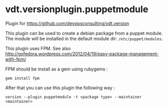 vdt.versionplugin.puppetmodule
==============================

Plugin for https://github.com/devopsconsulting/vdt.version

This plugin can be used to create a debian package from a puppet module.
The module will be installed in the default module dir: ``/etc/puppet/modules``.

This plugin uses FPM. See also http://gofedora.wordpress.com/2012/04/19/easy-package-management-with-fpm/

FPM should be install as a gem using rubygems : 

    gem install fpm

After that you can use this plugin the following way : 

    version --plugin puppetmodule -t <package type> --maintainer <maintainer>

